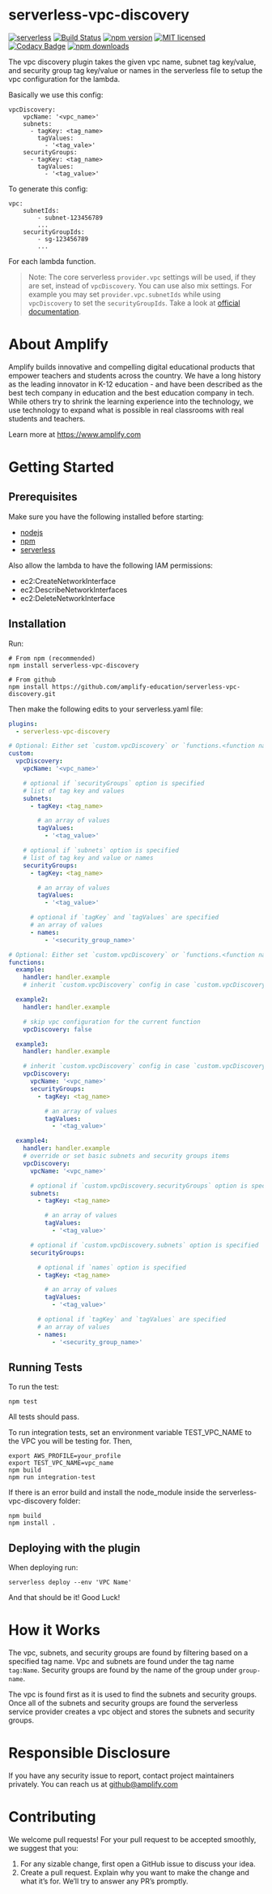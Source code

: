 # serverless-vpc-discovery

[![serverless](http://public.serverless.com/badges/v3.svg)](http://www.serverless.com)
[![Build Status](https://travis-ci.org/amplify-education/serverless-vpc-discovery.svg?branch=master)](https://travis-ci.org/amplify-education/serverless-vpc-discovery)
[![npm version](https://badge.fury.io/js/serverless-vpc-discovery.svg)](https://badge.fury.io/js/serverless-vpc-discovery)
[![MIT licensed](https://img.shields.io/badge/license-MIT-blue.svg)](https://raw.githubusercontent.com/amplify-education/serverless-vpc-discovery/master/LICENSE)
[![Codacy Badge](https://app.codacy.com/project/badge/Grade/8135a66ac35648758d22e242fbdbd732)](https://app.codacy.com/gh/amplify-education/serverless-vpc-discovery/dashboard?utm_source=gh\&utm_medium=referral\&utm_content=\&utm_campaign=Badge_grade)
[![npm downloads](https://img.shields.io/npm/dt/serverless-vpc-discovery.svg?style=flat)](https://www.npmjs.com/package/serverless-vpc-discovery)

The vpc discovery plugin takes the given vpc name, subnet tag key/value, and security group tag key/value or names in
the serverless file to setup the vpc configuration for the lambda.

Basically we use this config:

```
vpcDiscovery:
    vpcName: '<vpc_name>'
    subnets:
      - tagKey: <tag_name>
        tagValues:
          - '<tag_vale>'
    securityGroups:
      - tagKey: <tag_name>
        tagValues:
          - '<tag_value>'
```

To generate this config:

```
vpc:
    subnetIds:
        - subnet-123456789
        ...
    securityGroupIds:
        - sg-123456789
        ...
```

For each lambda function.

> Note: The core serverless `provider.vpc` settings will be used, if they are set, instead of `vpcDiscovery`. You can
> use also mix settings. For example you may set `provider.vpc.subnetIds` while using `vpcDiscovery` to set
> the `securityGroupIds`. Take a look
> at [official documentation](https://www.serverless.com/framework/docs/providers/aws/guide/functions#vpc-configuration).

# About Amplify

Amplify builds innovative and compelling digital educational products that empower teachers and students across the
country. We have a long history as the leading innovator in K-12 education - and have been described as the best tech
company in education and the best education company in tech. While others try to shrink the learning experience into the
technology, we use technology to expand what is possible in real classrooms with real students and teachers.

Learn more at https://www.amplify.com

# Getting Started

## Prerequisites

Make sure you have the following installed before starting:

* [nodejs](https://nodejs.org/en/download/)
* [npm](https://www.npmjs.com/get-npm?utm_source=house\&utm_medium=homepage\&utm_campaign=free%20orgs\&utm_term=Install%20npm)
* [serverless](https://serverless.com/framework/docs/providers/aws/guide/installation/)

Also allow the lambda to have the following IAM permissions:

* ec2:CreateNetworkInterface
* ec2:DescribeNetworkInterfaces
* ec2:DeleteNetworkInterface

## Installation

Run:

```
# From npm (recommended)
npm install serverless-vpc-discovery

# From github
npm install https://github.com/amplify-education/serverless-vpc-discovery.git
```

Then make the following edits to your serverless.yaml file:

```yaml
plugins:
  - serverless-vpc-discovery

# Optional: Either set `custom.vpcDiscovery` or `functions.<function name>.vpcDiscovery`
custom:
  vpcDiscovery:
    vpcName: '<vpc_name>'

    # optional if `securityGroups` option is specified
    # list of tag key and values 
    subnets:
      - tagKey: <tag_name>

        # an array of values
        tagValues:
          - '<tag_value>'

    # optional if `subnets` option is specified
    # list of tag key and value or names
    securityGroups:
      - tagKey: <tag_name>

        # an array of values
        tagValues:
          - '<tag_value>'

      # optional if `tagKey` and `tagValues` are specified
      # an array of values
      - names:
          - '<security_group_name>'

# Optional: Either set `custom.vpcDiscovery` or `functions.<function name>.vpcDiscovery`
functions:
  example:
    handler: handler.example
    # inherit `custom.vpcDiscovery` config in case `custom.vpcDiscovery` is specified

  example2:
    handler: handler.example

    # skip vpc configuration for the current function
    vpcDiscovery: false

  example3:
    handler: handler.example

    # inherit `custom.vpcDiscovery` config in case `custom.vpcDiscovery` is specified and override security group names
    vpcDiscovery:
      vpcName: '<vpc_name>'
      securityGroups:
        - tagKey: <tag_name>

          # an array of values
          tagValues:
            - '<tag_value>'

  example4:
    handler: handler.example
    # override or set basic subnets and security groups items
    vpcDiscovery:
      vpcName: '<vpc_name>'

      # optional if `custom.vpcDiscovery.securityGroups` option is specified
      subnets:
        - tagKey: <tag_name>

          # an array of values
          tagValues:
            - '<tag_value>'

      # optional if `custom.vpcDiscovery.subnets` option is specified
      securityGroups:

        # optional if `names` option is specified
        - tagKey: <tag_name>

          # an array of values
          tagValues:
            - '<tag_value>'

        # optional if `tagKey` and `tagValues` are specified
        # an array of values
        - names:
            - '<security_group_name>'
```

## Running Tests

To run the test:

```
npm test
```

All tests should pass.

To run integration tests, set an environment variable TEST\_VPC\_NAME to the VPC you will be testing for. Then,

```
export AWS_PROFILE=your_profile
export TEST_VPC_NAME=vpc_name
npm build
npm run integration-test
```

If there is an error build and install the node\_module inside the serverless-vpc-discovery folder:

```
npm build
npm install .
```

## Deploying with the plugin

When deploying run:

```
serverless deploy --env 'VPC Name'
```

And that should be it! Good Luck!

# How it Works

The vpc, subnets, and security groups are found by filtering based on a specified tag name.
Vpc and subnets are found under the tag name `tag:Name`.
Security groups are found by the name of the group under `group-name`.

The vpc is found first as it is used to find the subnets and security groups. Once all of the subnets and security
groups are found the serverless service provider creates a vpc object and stores the subnets and security groups.

# Responsible Disclosure

If you have any security issue to report, contact project maintainers privately.
You can reach us at <github@amplify.com>

# Contributing

We welcome pull requests! For your pull request to be accepted smoothly, we suggest that you:

1. For any sizable change, first open a GitHub issue to discuss your idea.
2. Create a pull request. Explain why you want to make the change and what it’s for.
   We’ll try to answer any PR’s promptly.
